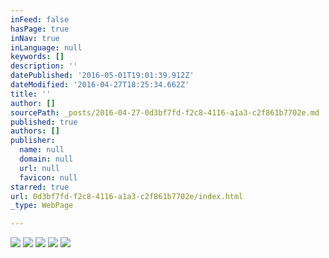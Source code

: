 ```yaml
---
inFeed: false
hasPage: true
inNav: true
inLanguage: null
keywords: []
description: ''
datePublished: '2016-05-01T19:01:39.912Z'
dateModified: '2016-04-27T18:25:34.662Z'
title: ''
author: []
sourcePath: _posts/2016-04-27-0d3bf7fd-f2c8-4116-a1a3-c2f861b7702e.md
published: true
authors: []
publisher:
  name: null
  domain: null
  url: null
  favicon: null
starred: true
url: 0d3bf7fd-f2c8-4116-a1a3-c2f861b7702e/index.html
_type: WebPage

---
```

![](https://the-grid-user-content.s3-us-west-2.amazonaws.com/0dc99c92-46cb-4d3e-acd3-350a68d30835.jpg)
![](https://the-grid-user-content.s3-us-west-2.amazonaws.com/6801f27b-f392-4088-8761-f6935fbe28e0.jpg)
![](https://the-grid-user-content.s3-us-west-2.amazonaws.com/9298af18-9105-4ea9-8570-b80db543886f.jpg)
![](https://the-grid-user-content.s3-us-west-2.amazonaws.com/1d7722a5-64ac-4eac-a13d-7e4067b6578b.jpg)
![](https://the-grid-user-content.s3-us-west-2.amazonaws.com/2d7bdf4b-e1dd-400d-b501-631b52461e1b.jpg)